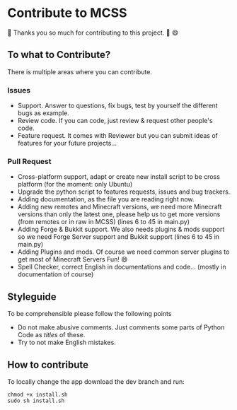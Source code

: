 # Contribute to MCSS
:tada: Thanks you so much for contributing to this project. :tada: :smile:

## To what to Contribute?
There is multiple areas where you can contribute.
### Issues
* Support. Answer to questions, fix bugs, test by yourself the different bugs as example.
* Review code. If you can code, just review & request other people's code.
* Feature request. It comes with Reviewer but you can submit ideas of features for your future projects...

### Pull Request
* Cross-platform support, adapt or create new install script to be cross platform (for the moment: only Ubuntu)
* Upgrade the python script to features requests, issues and bug trackers.
* Adding documentation, as the file you are reading right now.
* Adding new remotes and Minecraft versions, we need more Minecraft versions than only the latest one, please help us to get more versions (from remotes or in raw in MCSS) (lines 6 to 45 in main.py)
* Adding Forge & Bukkit support. We also needs plugins & mods support so we need Forge Server support and Bukkit support (lines 6 to 45 in main.py)
* Adding Plugins and mods. Of course we need common server plugins to get most of Minecraft Servers Fun! :smile:
* Spell Checker, correct English in documentations and code... (mostly in documentation of course)

## Styleguide
To be comprehensible please follow the following points

* Do not make abusive comments. Just comments some parts of Python Code as *titles* of these.
* Try to not make English mistakes.

## How to contribute
To locally change the app download the dev branch and run:
```
chmod +x install.sh
sudo sh install.sh
```
